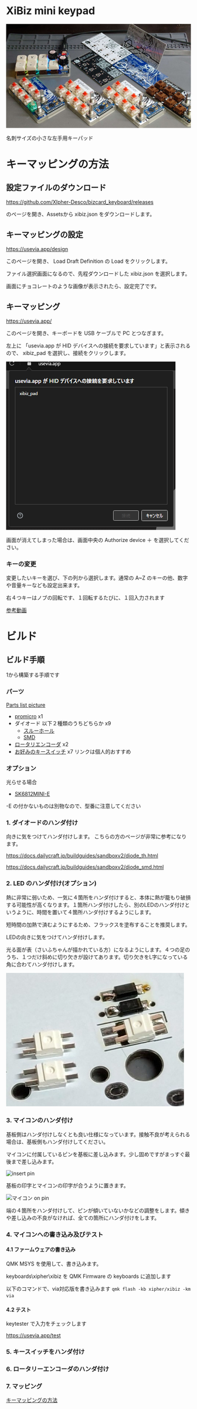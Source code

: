 # XiBiz mini keypad
![bizcard_picture](/image/xibiz_pict.jpg)

名刺サイズの小さな左手用キーパッド

# キーマッピングの方法
## 設定ファイルのダウンロード

https://github.com/XIpher-Desco/bizcard_keyboard/releases

のページを開き、Assetsから xibiz.json をダウンロードします。

## キーマッピングの設定
https://usevia.app/design

このページを開き、 Load Draft Definition の Load をクリックします。

ファイル選択画面になるので、先程ダウンロードした xibiz.json を選択します。

画面にチョコレートのような画像が表示されたら、設定完了です。

## キーマッピング
https://usevia.app/

このページを開き、キーボードを USB ケーブルで PC とつなぎます。

左上に 「usevia.app が HID デバイスへの接続を要求しています」と表示されるので、 xibiz_pad を選択し、接続をクリックします。

![Via keypad select picture](/image/via_select.png)

画面が消えてしまった場合は、画面中央の Authorize device ＋ を選択してください。

### キーの変更
変更したいキーを選び、下の列から選択します。通常の A~Z のキーの他、数字や音量キーなども設定出来ます。

右４つキーはノブの回転です、１回転するたびに、１回入力されます

[参考動画](https://www.youtube.com/watch?v=Ap_3zZtk4TI&loop=0)

# ビルド

## ビルド手順
1から構築する手順です

### パーツ
[Parts list picture](/image/parts.JPG)
- [promicro](https://talpkeyboard.net/items/61f4604eacbcb036350954b6) x1
- ダイオード 以下２種類のうちどちらか x9
  - [スルーホール](https://talpkeyboard.net/items/59eadbffc8f22c15de001638)
  - [SMD](https://talpkeyboard.net/items/6294480b0ebded1af895c437)
- [ロータリエンコーダ](https://talpkeyboard.net/items/5f3f1a597df28129f2fd4b0f) x2
- [お好みのキースイッチ](https://shop.yushakobo.jp/products/6140) x7 リンクは個人的おすすめ

### オプション
光らせる場合
- [SK6812MINI-E](https://akizukidenshi.com/catalog/g/gI-15478/)

-E の付かないものは別物なので、型番に注意してください

### 1. ダイオードのハンダ付け

向きに気をつけてハンダ付けします。
こちらの方のページが非常に参考になります。

https://docs.dailycraft.jp/buildguides/sandboxv2/diode_th.html

https://docs.dailycraft.jp/buildguides/sandboxv2/diode_smd.html

### 2. LED のハンダ付け(オプション)
熱に非常に弱いため、一気に４箇所をハンダ付けすると、本体に熱が籠もり破損する可能性が高くなります。１箇所ハンダ付けしたら、別のLEDのハンダ付けというように、時間を置いて４箇所ハンダ付けするようにします。

短時間の加熱で済むようにするため、フラックスを塗布することを推奨します。

LEDの向きに気をつけてハンダ付けします。

光る面が表（さいふちゃんが描かれている方）になるようにします。４つの足のうち、１つだけ斜めに切り欠きが設けてあります。切り欠きをL字になっている角に合わてハンダ付けします。

![LED soldering](/image/SK6812MINI-E.JPG)

### 3. マイコンのハンダ付け
基板側はハンダ付けしなくとも良い仕様になっています。接触不良が考えられる場合は、基板側もハンダ付けしてください。

マイコンに付属しているピンを基板に差し込みます。少し固めですがまっすぐ最後まで差し込みます。

![insert pin]()

基板の印字とマイコンの印字が合うように置きます。

![マイコン on pin]()

端の４箇所をハンダ付けして、ピンが傾いていないかなどの調整をします。傾きや差し込みの不良がなければ、全ての箇所にハンダ付けをします。

### 4. マイコンへの書き込み及びテスト

#### 4.1 ファームウェアの書き込み
QMK MSYS を使用して、書き込みます。

keyboards\xipher\xibiz を QMK Firmware の keyboards に追加します

以下のコマンドで、via対応版を書き込みます
```qmk flash -kb xipher/xibiz -km via```

#### 4.2 テスト

keytester で入力をチェックします

https://usevia.app/test

### 5. キースイッチをハンダ付け

### 6. ロータリーエンコーダのハンダ付け

### 7. マッピング
[キーマッピングの方法](#キーマッピングの方法)